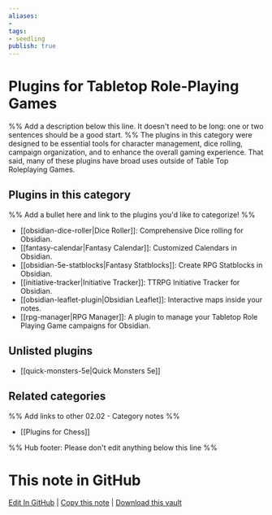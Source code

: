 ```yaml
---
aliases:
- 
tags: 
- seedling 
publish: true
---
```



# Plugins for Tabletop Role-Playing Games

%% Add a description below this line. It doesn't need to be long: one or two sentences should be a good start. %%
The plugins in this category were designed to be essential tools for character management, dice rolling, campaign organization, and to enhance the overall gaming experience. That said, many of these plugins have broad uses outside of Table Top Roleplaying Games. 

## Plugins in this category

%% Add a bullet here and link to the plugins you'd like to categorize! %%

- [[obsidian-dice-roller|Dice Roller]]: Comprehensive Dice rolling for Obsidian.  
- [[fantasy-calendar|Fantasy Calendar]]: Customized Calendars in Obsidian.
- [[obsidian-5e-statblocks|Fantasy Statblocks]]: Create RPG Statblocks in Obsidian.  
- [[initiative-tracker|Initiative Tracker]]: TTRPG Initiative Tracker for Obsidian. 
- [[obsidian-leaflet-plugin|Obsidian Leaflet]]: Interactive maps inside your notes.
- [[rpg-manager|RPG Manager]]: A plugin to manage your Tabletop Role Playing Game campaigns for Obsidian.

## Unlisted plugins

- [[quick-monsters-5e|Quick Monsters 5e]]

## Related categories

%% Add links to other 02.02 - Category notes %%

- [[Plugins for Chess]]

%% Hub footer: Please don't edit anything below this line %%

# This note in GitHub

<span class="git-footer">[Edit In GitHub](https://github.dev/obsidian-community/obsidian-hub/blob/main/02%20-%20Community%20Expansions/02.01%20Plugins%20by%20Category/Plugins%20for%20TTRPG.md "git-hub-edit-note") | [Copy this note](https://raw.githubusercontent.com/obsidian-community/obsidian-hub/main/02%20-%20Community%20Expansions/02.01%20Plugins%20by%20Category/Plugins%20for%20TTRPG.md "git-hub-copy-note") | [Download this vault](https://github.com/obsidian-community/obsidian-hub/archive/refs/heads/main.zip "git-hub-download-vault") </span>

